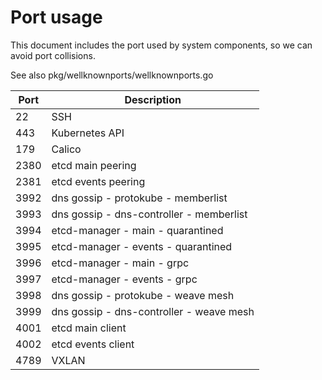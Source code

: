 # Port usage

This document includes the port used by system components,
so we can avoid port collisions.

See also pkg/wellknownports/wellknownports.go


| Port | Description                              |
|------|------------------------------------------|
| 22   | SSH                                      |
| 443  | Kubernetes API                           |
| 179  | Calico                                   |
| 2380 | etcd main peering                        |
| 2381 | etcd events peering                      |
| 3992 | dns gossip - protokube - memberlist      |
| 3993 | dns gossip - dns-controller - memberlist |
| 3994 | etcd-manager - main - quarantined        |
| 3995 | etcd-manager - events - quarantined      |
| 3996 | etcd-manager - main - grpc               |
| 3997 | etcd-manager - events - grpc             |
| 3998 | dns gossip - protokube - weave mesh      |
| 3999 | dns gossip - dns-controller - weave mesh |
| 4001 | etcd main client                         |
| 4002 | etcd events client                       |
| 4789 | VXLAN                                    |
